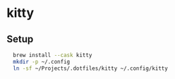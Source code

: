 # kitty

## Setup

```sh
  brew install --cask kitty
  mkdir -p ~/.config
  ln -sf ~/Projects/.dotfiles/kitty ~/.config/kitty
```

